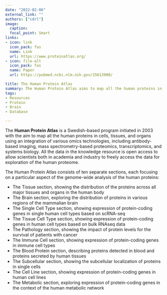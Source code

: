 ```yaml
---
date: "2022-02-06"
external_link: ""
authors: ["cdrl"]
image:
  caption: 
  focal_point: Smart
links:
- icon: link
  icon_pack: fas
  name: Link
  url: https://www.proteinatlas.org/
- icon: file-alt
  icon_pack: fas
  name: Paper
  url: https://pubmed.ncbi.nlm.nih.gov/25613900/

title: The Human Protein Atlas
summary: The Human Protein Atlas aims to map all the human proteins in cells, tissues, and organs using an integration of various omics technologies
tags:
- Resources
- Protein
- Brain
- Database

---
```



The **Human Protein Atlas** is a Swedish-based program initiated in 2003 with the aim to map all the human proteins in cells, tissues, and organs using an integration of various omics technologies, including antibody-based imaging, mass spectrometry-based proteomics, transcriptomics, and systems biology. All the data in the knowledge resource is open access to allow scientists both in academia and industry to freely access the data for exploration of the human proteome.

The Human Protein Atlas consists of ten separate sections, each focusing on a particular aspect of the genome-wide analysis of the human proteins:

- The Tissue section, showing the distribution of the proteins across all major tissues and organs in the human body
- The Brain section, exploring the distribution of proteins in various regions of the mammalian brain
- The Single Cell Type section, showing expression of protein-coding genes in single human cell types based on scRNA-seq
- The Tissue Cell Type section, showing expression of protein-coding genes in human cell types based on bulk RNAseq data
- The Pathology section, showing the impact of protein levels for the survival of patients with cancer
- The Immune Cell section, showing expression of protein-coding genes in immune cell types
- The Blood Protein section, describing proteins detected in blood and proteins secreted by human tissues
- The Subcellular section, showing the subcellular localization of proteins in single cells
- The Cell Line section, showing expression of protein-coding genes in human cell lines
- The Metabolic section, exploring expression of protein-coding genes in the context of the human metabolic network

